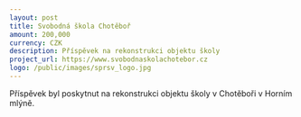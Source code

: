 ```yaml
---
layout: post
title: Svobodná škola Chotěboř
amount: 200,000
currency: CZK
description: Příspěvek na rekonstrukci objektu školy
project_url: https://www.svobodnaskolachotebor.cz
logo: /public/images/sprsv_logo.jpg
---
```


Příspěvek byl poskytnut na rekonstrukci objektu školy v Chotěboři v Horním mlýně.

